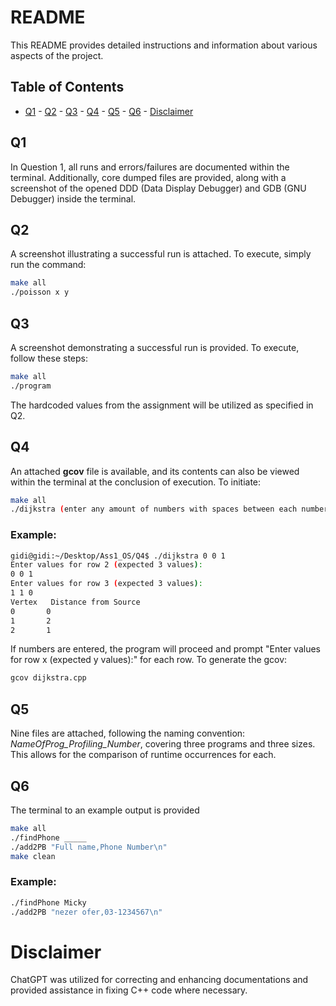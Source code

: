 # README

This README provides detailed instructions and information about various aspects of the project.

## Table of Contents

- [Q1](#q1) - [Q2](#q2) - [Q3](#q3) - [Q4](#q4) - [Q5](#q5) - [Q6](#q6) - [Disclaimer](#disclaimer)

  
## Q1

In Question 1, all runs and errors/failures are documented within the terminal. Additionally, core dumped files are provided, along with a screenshot of the opened DDD (Data Display Debugger) and GDB (GNU Debugger) inside the terminal.


## Q2

A screenshot illustrating a successful run is attached. To execute, simply run the command:


```bash
make all
./poisson x y
```

## Q3

A screenshot demonstrating a successful run is provided. To execute, follow these steps:

```bash
make all
./program
```

The hardcoded values from the assignment will be utilized as specified in Q2.


## Q4

An attached **gcov** file is available, and its contents can also be viewed within the terminal at the conclusion of execution. To initiate:

```bash
make all
./dijkstra (enter any amount of numbers with spaces between each number)
```
### Example:
```bash
gidi@gidi:~/Desktop/Ass1_OS/Q4$ ./dijkstra 0 0 1
Enter values for row 2 (expected 3 values):
0 0 1
Enter values for row 3 (expected 3 values):
1 1 0
Vertex 	 Distance from Source
0 		0
1 		2
2 		1
```
If numbers are entered, the program will proceed and prompt "Enter values for row x (expected y values):" for each row. To generate the gcov:

```bash
gcov dijkstra.cpp
```


## Q5

Nine files are attached, following the naming convention: *NameOfProg_Profiling_Number*, covering three programs and three sizes. This allows for the comparison of runtime occurrences for each.

## Q6

The terminal to an example output is provided

```bash
make all
./findPhone _____
./add2PB "Full name,Phone Number\n"
make clean
```

### Example:
```bash
./findPhone Micky
./add2PB "nezer ofer,03-1234567\n"
```


# Disclaimer

ChatGPT was utilized for correcting and enhancing documentations and provided assistance in fixing C++ code where necessary.
